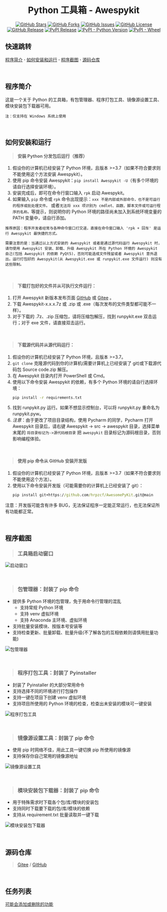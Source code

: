 <div align="center">

<h1>Python 工具箱 - Awespykit</h1>

[![GitHub Stars](https://img.shields.io/github/stars/hrpzcf/AwesomePyKit?label=Stars&logo=github)](https://github.com/hrpzcf/AwesomePyKit/stargazers)
[![GitHub Forks](https://img.shields.io/github/forks/hrpzcf/AwesomePyKit?label=Forks&logo=github)](https://github.com/hrpzcf/AwesomePyKit/network)
[![GitHub Issues](https://img.shields.io/github/issues/hrpzcf/AwesomePyKit?label=Issues&logo=github)](https://github.com/hrpzcf/AwesomePyKit/issues)
[![GitHub License](https://img.shields.io/github/license/hrpzcf/AwesomePyKit?color=red&label=License)](https://github.com/hrpzcf/AwesomePyKit/blob/main/LICENSE)
[![GitHub Release](https://img.shields.io/github/v/release/hrpzcf/AwesomePyKit?label=Release&logo=github)](https://github.com/hrpzcf/AwesomePyKit/releases)
[![PyPI Release](https://img.shields.io/pypi/v/Awespykit?label=PyPi)](https://pypi.org/project/Awespykit/)
[![PyPI - Python Version](https://img.shields.io/pypi/pyversions/Awespykit?label=Python)](https://pypi.org/project/Awespykit/)
[![PyPI - Wheel](https://img.shields.io/pypi/wheel/Awespykit?label=Wheel)](https://pypi.org/project/Awespykit/)

</div>

## 快速跳转

[程序简介](#程序简介) **·** [如何安装和运行](#如何安装和运行) **·** [程序截图](#程序截图) **·** [源码仓库](#源码仓库)

<br />

## 程序简介

这是一个关于 Python 的工具箱，有包管理器、程序打包工具、镜像源设置工具、模块安装包下载器可用。

`注：仅支持在 Windows 系统上使用`

<br />

## 如何安装和运行

> #### 安装 Python 分发包后运行（推荐）

1. 假设你的计算机已经安装了 Python 环境，且版本 >=3.7（如果不符合要求则不能使用这个方法安装 Awespykit）。
2. 使用 pip 命令安装 Awespykit：`pip install Awespykit -U`（有多个环境的请自行选择安装环境）。
3. 安装完成后，即可在命令行窗口输入 `rpk` 启动 Awespykit。
4. 如果输入 `pip` 命令或 `rpk` 命令出现提示：`xxx 不是内部或外部命令，也不是可运行的程序或批处理文件。`
   或者`无法将 xxx 项识别为 cmdlet、函数、脚本文件或可运行程序的名称。`等提示，则说明你的 Python
   环境的路径尚未加入到系统环境变量的 PATH 变量中，请自行添加。

`推荐原因：程序开发者经常与各种命令窗口打交道，直接在命令窗口输入 'rpk + 回车' 是运行 Awespykit 最快捷的方式。`

`需要注意的是：当通过以上方式安装的 Awespykit 或者是通过源代码运行 Awespykit 时，请勿使用 Awespykit 安装、卸载、升级 Awespykit 所在 Python 环境的 Awespykit 自己(包括 Awespykit 的依赖 PyQt5)，否则可能造成文件残留或者 Awespykit 意外退出。运行打包好的 Awespykit(从 Awespykit.exe 或 runpykit.exe 文件运行) 则没有这些限制。`

<br/>

> #### 下载打包好的文件并从可执行文件运行：

1. 打开 Awespykit 新版本发布页面 [GitHub](https://github.com/hrpzcf/AwesomePyKit/releases)
   或 [Gitee](https://gitee.com/hrpzcf/AwesomePyKit/releases) 。
2. 下载 Awespykit-x.x.x.7z 或 .zip 或 .exe（每次发布的文件类型都可能不一样）。
3. 对于下载的 .7z、.zip 压缩包，请将压缩包解压，找到 runpykit.exe 双击运行；对于 exe 文件，请直接双击运行。

<br />

> #### 下载源代码并从源代码运行：

1. 假设你的计算机已经安装了 Python 环境，且版本 >=3.7。
2. `git clone` 克隆源代码到你的计算机(需要计算机上已经安装了 git)或下载源代码包 Source code.zip 解压。
3. 在 Awespykit 目录内打开 PowerShell 或 Cmd。
4. 使用以下命令安装 Awespykit 的依赖，有多个 Python 环境的请自行选择环境：
   ```cmd
   pip install -r requirements.txt
   ```
5. 找到 runpykit.py 运行。如果不想显示控制台，可以将 runpykit.py 重命名为 runpykit.pyw。
6. *注意*：由于更改了项目目录结构，使用 Pycharm 的同学，Pycharm 打开 Awespykit 目录后，请右键 Awespykit
   -> src -> awespykit 目录，选择菜单末尾的 `将目录标记为->源代码根目录` 把 `awespykit`
   目录标记为源码根目录，否则影响编程体验。

<br />

> #### 使用 pip 命令从 GitHub 安装开发版

1. 假设你的计算机已经安装了 Python 环境，且版本 >=3.7（如果不符合要求则不能使用这个方法）。
2. 使用以下命令安装开发版（可能需要你的计算机上已经安装了 git）：
   ```cmd
   pip install git+https://github.com/hrpzcf/AwesomePyKit.git@main
   ```
注意：开发版可能含有许多 BUG，无法保证程序一定能正常运行，也无法保证所有功能都正常。

<br />

## 程序截图

> ### 工具箱启动窗口

![启动窗口](img/MainEntrance.png)

<br/>

> ### 包管理器：封装了 pip 命令

- 提供多 Python 环境的包管理，免于用命令行管理的混乱
    + 支持常规 Python 环境
    + 支持 venv 虚拟环境
    + 支持 Anaconda 主环境、虚拟环境
- 支持批量安装模块、按版本号安装等
- 支持检查更新、批量卸载、批量升级(不了解各包的互相依赖则请慎用批量功能)

![包管理器](img/PackageManager.png)

<br/>

> ### 程序打包工具：封装了 Pyinstaller

- 封装了 Pyinstaller 的大部分常用命令
- 支持选择不同的环境进行打包操作
- 支持一键在项目下创建 venv 虚拟环境
- 支持项目所使用的 Python 环境的检查，检查出未安装的模块可一键安装

![程序打包工具](img/PyinstallerTool.png)

<br/>

> ### 镜像源设置工具：封装了 pip 命令

- 使用 pip 时网络不佳，用此工具一键切换 pip 所使用的镜像源
- 支持保存你自己常用的镜像源地址

![镜像源设置工具](img/IndexUrlTool.png)

<br/>

> ### 模块安装包下载器：封装了 pip 命令

- 用于特殊需求时下载各个包/库/模块的安装包
- 支持同时下载要下载的包/库/模块的依赖
- 支持从 requirement.txt 批量读取并一键下载

![模块安装包下载器](img/PackageDownloader.png)

<br/>

## 源码仓库

> [Gitee](https://gitee.com/hrpzcf/AwesomePyKit) / [GitHub](https://github.com/hrpzcf/AwesomePyKit)

<br/>

## 任务列表

[可能会添加或删除的功能](./TODO.md)

<br/>
